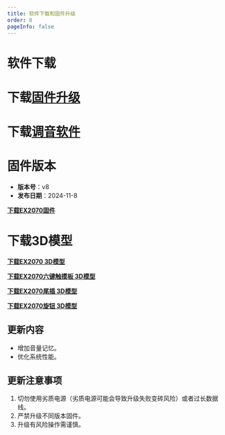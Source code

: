 ```yaml
---
title: 软件下载和固件升级
order: 8
pageInfo: false
---
```

# 软件下载
# 下载[固件升级](https://likeyou156156.online:9000/lky/tools/MV_Assisant_Tools_2021_V3.0.9T(2023.05.29).exe)
# 下载[调音软件](https://likeyou156156.online:9000/lky/tools/ACPWorkbench_24bit.exe)


# 固件版本

- **版本号**：v8
- **发布日期**：2024-11-8

**[下载EX2070固件](https://likeyou156156.online:9000/lky/EX/EX2070/bin/EX202_2070-2024-11-8.mva)**
<br>

# 下载3D模型

**[下载EX2070 3D模型](https://likeyou156156.online:9000/lky/3D/EX202_2070.step)**

**[下载EX2070六键触摸板 3D模型](https://likeyou156156.online:9000/lky/3D/EX202_6jcmb.step)**

**[下载EX2070尾插 3D模型](https://likeyou156156.online:9000/lky/3D/EX202wc.step)**

**[下载EX2070旋钮 3D模型](https://likeyou156156.online:9000/lky/3D/EX202_xn.step)**

## 更新内容
- 增加音量记忆。
- 优化系统性能。

## 更新注意事项
1. 切勿使用劣质电源（劣质电源可能会导致升级失败变砖风险）或者过长数据线。
2. 严禁升级不同版本固件。
3. 升级有风险操作需谨慎。
